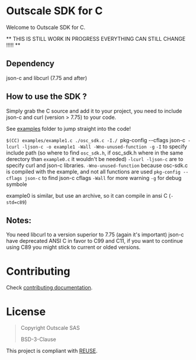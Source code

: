# Outscale SDK for C

Welcome to Outscale SDK for C.

** THIS IS STILL WORK IN PROGRESS EVERYTHING CAN STILL CHANGE !!!!! **

## Dependency

json-c and libcurl (7.75 and after)

## How to use the SDK ?

Simply grab the C source and add it to your project, you need to include json-c and curl (version > 7.75) to your code.

See [examples](examples/) folder to jump straight into the code!

`$(CC) examples/example1.c ./osc_sdk.c -I./ `pkg-config --cflags json-c` -lcurl -ljson-c -o example1 -Wall -Wno-unused-function -g`
`-I` to specify include path (so where to find `osc_sdk.h`, if osc_sdk.h where in the same derectory than `example0.c` it wouldn't be needed)
`-lcurl -ljson-c` are to specify curl and json-c libraries.
`-Wno-unused-function` because osc-sdk.c is compiled with the example, and not all functions are used
`pkg-config --cflags json-c` to find json-c cflags
`-Wall` for more warning
`-g` for debug symbole

example0 is similar, but use an archive, so it can compile in ansi C (`-std=c89`)

## Notes:
You need libcurl to a version superior to 7.75 (again it's important)
json-c have deprecated ANSI C in favor to C99 and C11, if you want to continue using C89 you might stick to current or olded versions.

# Contributing

Check [contributing documentation](CONTRIBUTING.md).

# License

> Copyright Outscale SAS
>
> BSD-3-Clause

This project is compliant with [REUSE](https://reuse.software/).
